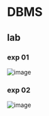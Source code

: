 # DBMS
## lab 
### exp 01
![image](https://user-images.githubusercontent.com/113339484/194685279-c507dd59-6b5d-4b11-b95d-c4546db0dafa.png)
### exp 02
![image](https://user-images.githubusercontent.com/113339484/194685462-cd214cbb-35e6-4957-bbe8-6968aba042cd.png)


